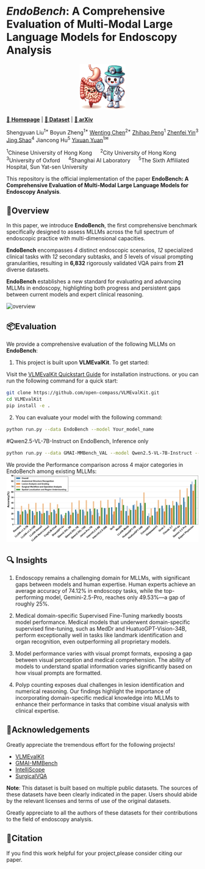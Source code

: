 # *EndoBench*: A Comprehensive Evaluation of Multi-Modal Large Language Models for Endoscopy Analysis

<p align="center">
  <img src="./assets/logo.png" alt="" width="120" height="120">
</p>

<!-- <i>The avatar is generated by DALLE-3.</i> -->

[🤖 **Homepage**](https://cuhk-aim-group.github.io/EndoBench.github.io/) | [**🤗 Dataset**](https://huggingface.co/datasets/Saint-lsy/EndoBench) | [**📖 arXiv**]()

Shengyuan Liu<sup>1*</sup> Boyun Zheng<sup>1*</sup> [Wenting Chen](https://o0t1ng0o.github.io/)<sup>2*</sup> [Zhihao Peng](https://zhihaopeng-cityu.github.io/ZhihaoPENG_homepage/)<sup>1</sup> [Zhenfei Yin](https://yinzhenfei.github.io/)<sup>3</sup> [Jing Shao](https://amandajshao.github.io/)<sup>4</sup> Jiancong Hu<sup>5</sup> [Yixuan Yuan](https://www.ee.cuhk.edu.hk/en-gb/people/academic-staff/professors/prof-yixuan-yuan)<sup>1✉</sup>


<sup>1</sup>Chinese University of Hong Kong &emsp; <sup>2</sup>City University of Hong Kong &emsp; <sup>3</sup>University of Oxford &emsp; <sup>4</sup>Shanghai AI Laboratory &emsp; <sup>5</sup>The Sixth Affiliated Hospital, Sun Yat-sen University &emsp;



This repository is the official implementation of the paper **EndoBench: A Comprehensive Evaluation of Multi-Modal Large Language Models for Endoscopy Analysis**.

## 🚀Overview

In this paper, we introduce **EndoBench**, the first comprehensive benchmark specifically designed to assess MLLMs across the full spectrum of endoscopic practice with multi-dimensional capacities. 

**EndoBench** encompasses *4* distinct endoscopic scenarios, *12* specialized clinical tasks with *12* secondary subtasks, and *5* levels of visual prompting granularities, resulting in **6,832** rigorously validated VQA pairs from **21** diverse datasets. 

**EndoBench** establishes a new standard for evaluating and advancing MLLMs in endoscopy, highlighting both progress and persistent gaps between current models and expert clinical reasoning.
 
![overview](assets/figure1.jpg)

## 📦Evaluation

We provide a comprehensive evaluation of the following MLLMs on **EndoBench**:

1. This project is built upon **VLMEvalKit**. To get started:

Visit the [VLMEvalKit Quickstart Guide](https://github.com/open-compass/VLMEvalKit/blob/main/docs/en/get_started/Quickstart.md) for installation instructions. or you can run the following command for a quick start:
```bash
git clone https://github.com/open-compass/VLMEvalKit.git
cd VLMEvalKit
pip install -e .
```

2. You can evaluate your model with the following command:
```bash
python run.py --data EndoBench --model Your_model_name 
```
#Qwen2.5-VL-7B-Instruct on EndoBench, Inference only
```bash
python run.py --data GMAI-MMBench_VAL --model Qwen2.5-VL-7B-Instruct --mode infer
```

We provide the Performance comparison across 4 major categories in EndoBench among existing MLLMs:
![comparison](assets/comparison.jpg)

## 🔍 Insights
1. Endoscopy remains a challenging domain for MLLMs, with significant gaps between models and human expertise. Human experts achieve an average accuracy of 74.12\% in endoscopy tasks, while the top-performing model, Gemini-2.5-Pro, reaches only 49.53\%—a gap of roughly 25\%. 

2. Medical domain-specific Supervised Fine-Tuning markedly boosts model performance. Medical models that underwent domain-specific supervised fine-tuning, such as MedDr and HuatuoGPT-Vision-34B, perform exceptionally well in tasks like landmark identification and organ recognition, even outperforming all proprietary models.

3. Model performance varies with visual prompt formats, exposing a gap between visual perception and medical comprehension. The ability of models to understand spatial information varies significantly based on how visual prompts are formatted.


4. Polyp counting exposes dual challenges in lesion identification and numerical reasoning. Our findings highlight the importance of incorporating domain-specific medical knowledge into MLLMs to enhance their performance in tasks that combine visual analysis with clinical expertise.



## 🎈Acknowledgements
Greatly appreciate the tremendous effort for the following projects!
- [VLMEvalKit](https://github.com/open-compass/VLMEvalKit/tree/main)
- [GMAI-MMBench](https://uni-medical.github.io/GMAI-MMBench.github.io/)
- [IntelliScope](https://github.com/ai4colonoscopy/IntelliScope)
- [SurgicalVQA](https://github.com/lalithjets/Surgical_VQA)

**Note**: This dataset is built based on multiple public datasets. The sources of these datasets have been clearly indicated in the paper. Users should abide by the relevant licenses and terms of use of the original datasets.

Greatly appreciate to all the authors of these datasets for their contributions to the field of endoscopy analysis.

## 📜Citation
If you find this work helpful for your project,please consider citing our  paper.